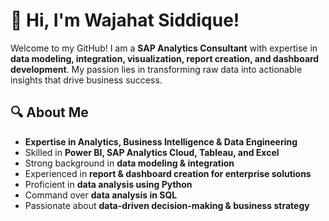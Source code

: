 # 👋 Hi, I'm Wajahat Siddique!

Welcome to my GitHub! I am a **SAP Analytics Consultant** with expertise in **data modeling, integration, visualization, report creation, and dashboard development**. My passion lies in transforming raw data into actionable insights that drive business success.

## 🔍 About Me
- **Expertise in Analytics, Business Intelligence & Data Engineering**
- Skilled in **Power BI, SAP Analytics Cloud, Tableau, and Excel**
- Strong background in **data modeling & integration**
- Experienced in **report & dashboard creation for enterprise solutions**
- Proficient in **data analysis using Python**
- Command over **data analysis in SQL**
- Passionate about **data-driven decision-making & business strategy**

